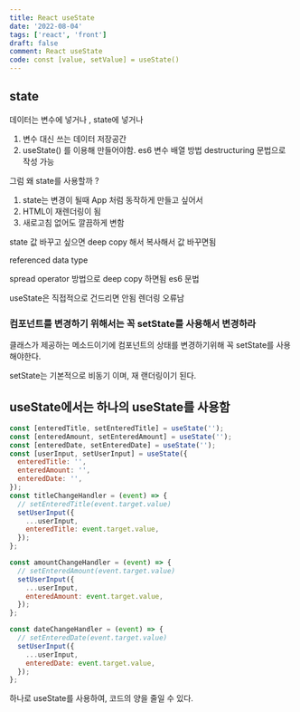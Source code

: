 ```yaml
---
title: React useState
date: '2022-08-04'
tags: ['react', 'front']
draft: false
comment: React useState
code: const [value, setValue] = useState()
---
```


## state

데이터는 변수에 넣거나 , state에 넣거나

1. 변수 대신 쓰는 데이터 저장공간
2. useState() 를 이용해 만들어야함. es6 변수 배열 방법 destructuring 문법으로 작성 가능

그럼 왜 state를 사용할까 ?

1. state는 변경이 될때 App 처럼 동작하게 만들고 싶어서
2. HTML이 재렌더링이 됨
3. 새로고침 없어도 깔끔하게 변함

state 값 바꾸고 싶으면 deep copy 해서 복사해서 값 바꾸면됨

referenced data type

spread operator 방법으로 deep copy 하면됨 es6 문법

useState은 직접적으로 건드리면 안됨 렌더링 오류남

### 컴포넌트를 변경하기 위해서는 꼭 setState를 사용해서 변경하라

클래스가 제공하는 메소드이기에 컴포넌트의 상태를 변경하기위해 꼭 setState를 사용해야한다.

setState는 기본적으로 비동기 이며, 재 랜더링이기 된다.

## useState에서는 하나의 useState를 사용함

```jsx
const [enteredTitle, setEnteredTitle] = useState('');
const [enteredAmount, setEnteredAmount] = useState('');
const [enteredDate, setEnteredDate] = useState('');
const [userInput, setUserInput] = useState({
  enteredTitle: '',
  enteredAmount: '',
  enteredDate: '',
});
const titleChangeHandler = (event) => {
  // setEnteredTitle(event.target.value)
  setUserInput({
    ...userInput,
    enteredTitle: event.target.value,
  });
};

const amountChangeHandler = (event) => {
  // setEnteredAmount(event.target.value)
  setUserInput({
    ...userInput,
    enteredAmount: event.target.value,
  });
};

const dateChangeHandler = (event) => {
  // setEnteredDate(event.target.value)
  setUserInput({
    ...userInput,
    enteredDate: event.target.value,
  });
};
```

하나로 useState를 사용하여, 코드의 양을 줄일 수 있다.
